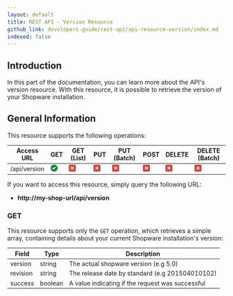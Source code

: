 ```yaml
---
layout: default
title: REST API - Version Resource
github_link: developers-guide/rest-api/api-resource-version/index.md
indexed: false
---
```


## Introduction

In this part of the documentation, you can learn more about the API's version resource. With this resource, it is possible to retrieve the version of your Shopware installation.

## General Information

This resource supports the following operations:

|  Access URL                 | GET                   | GET (List)          | PUT                 | PUT (Batch)         | POST                | DELETE          | DELETE (Batch)  |
|-----------------------------|-----------------------|---------------------|---------------------|---------------------|---------------------|-----------------|-----------------|
| /api/version                | ![Yes](../img/yes.png) | ![No](../img/no.png) | ![No](../img/no.png) | ![No](../img/no.png) | ![No](../img/no.png) | ![No](../img/no.png)   | ![No](../img/no.png)   |

If you want to access this resource, simply query the following URL:

* **http://my-shop-url/api/version**

### GET

This resource supports only the `GET` operation, which retrieves a simple array, containing details about your current Shopware installation's version:

| Field				| Type						| Description 									   |
|-------------------|---------------------------|--------------------------------------------------|
| version			| string					| The actual shopware version (e.g 5.0) 		   |
| revision			| string					| The release date by standard (e.g 201504010102)  |
| success			| boolean					| A value indicating if the request was successful |
